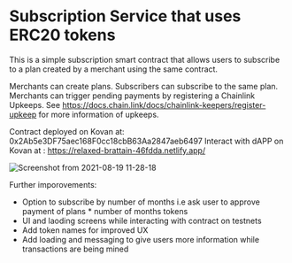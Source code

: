 # Subscription Service that uses ERC20 tokens
This is a simple subscription smart contract that allows users to subscribe to a plan created by a merchant
using the same contract.

Merchants can create plans.
Subscribers can subscribe to the same plan. 
Merchants can trigger pending payments by registering a Chainlink Upkeeps. See https://docs.chain.link/docs/chainlink-keepers/register-upkeep for more information of upkeeps. 


Contract deployed on Kovan at: 0x2Ab5e3DF75aec168F0cc18cbB63Aa2847aeb6497 
Interact with dAPP on Kovan at : https://relaxed-brattain-46fdda.netlify.app/

![Screenshot from 2021-08-19 11-28-18](https://user-images.githubusercontent.com/84708985/130015853-96f2f66c-e053-4f4b-9c4d-d07e6762dd5f.png)


Further imporovements:
- Option to subscribe by number of months i.e ask user to approve payment of plans * number of months tokens
- UI and laoding screens while interacting with contract on testnets 
- Add token names for improved UX
- Add loading and messaging to give users more information while transactions are being mined